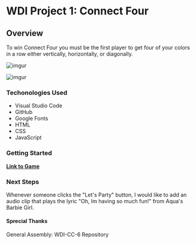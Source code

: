# WDI Project 1: Connect Four

## Overview
To win Connect Four you must be the first player to get four of your colors in a row either vertically, horizontally, or diagonally. 

![imgur](https://i.imgur.com/dv6TXEL.png "Start")

![imgur](https://i.imgur.com/1L2xck6.png "End")

### Techonologies Used
* Visual Studio Code 
* GitHub
* Google Fonts 
* HTML
* CSS
* JavaScript


### Getting Started

**[Link to Game](https://cjmarsh2.github.io/WDI-Project-One/)**

### Next Steps
Whenever someone clicks the "Let's Party" button, I would like to add an audio clip that plays the lyric "Oh, Im having so much fun!" from Aqua's Barbie Girl.

#### Sprecial Thanks
General Assembly: WDI-CC-6 Repository
